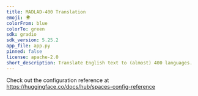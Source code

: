 ```yaml
---
title: MADLAD-400 Translation
emoji: 🌍
colorFrom: blue
colorTo: green
sdk: gradio
sdk_version: 5.25.2
app_file: app.py
pinned: false
license: apache-2.0
short_description: Translate English text to (almost) 400 languages.
---
```


Check out the configuration reference at https://huggingface.co/docs/hub/spaces-config-reference